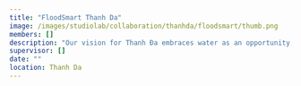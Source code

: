 ```yaml
---
title: "FloodSmart Thanh Da"
image: /images/studiolab/collaboration/thanhda/floodsmart/thumb.png
members: []
description: "Our vision for Thanh Đa embraces water as an opportunity, not a threat. We aim to integrate water into daily life, enriching the community and enhancing resilience. Through waterscapes, we invite residents to view water as a source of beauty, connection, and value. \n Flood mitigation will combine natural solutions with innovative designs. Waterways will protect against flooding while creating spaces for recreation, social interaction, and ecological restoration.\n This redevelopment is not just about infrastructure; it’s a cultural shift toward coexistence and stewardship. By changing our relationship with water, Thanh Đa can become a model of resilience, sustainability, and harmony a community that thrives with water."
supervisor: []
date: ""
location: Thanh Da
---
```

